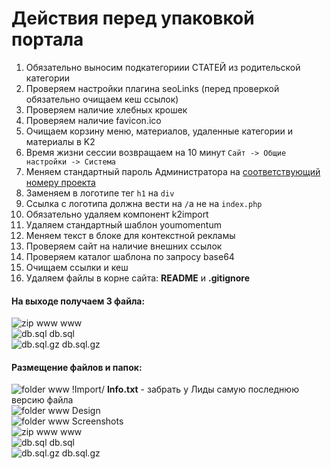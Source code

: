 Действия перед упаковкой портала
================================

1. Обязательно выносим подкатегориии СТАТЕЙ из родительской категории
2. Проверяем настройки плагина seoLinks (перед проверкой обязательно очищаем кеш ссылок)
3. Проверяем наличие хлебных крошек
4. Проверяем наличие favicon.ico
5. Очищаем корзину меню, материалов, удаленные категории и материалы в K2
6. Время жизни сессии возвращаем на 10 минут `Сайт -> Общие настройки -> Система`
7. Меняем стандартный пароль Администратора на [соответствующий номеру проекта](http://goo.gl/2lbfK)
8. Заменяем в логотипе тег `h1` на `div`
9. Ссылка с логотипа должна вести на `/`а не на `index.php`
10. Обязательно удаляем компонент k2import
11. Удаляем стандартный шаблон youmomentum
12. Меняем текст в блоке для контекстной рекламы
13. Проверяем сайт на наличие внешних ссылок
14. Проверяем каталог шаблона по запросу base64
15. Очищаем ссылки и кеш
16. Удаляем файлы в корне сайта: **README** и **.gitignore**

#### На выходе получаем 3 файла:
![zip www](http://p.yusukekamiyamane.com/icons/search/fugue/icons/box.png) www  
![db.sql](http://p.yusukekamiyamane.com/icons/search/fugue/icons/database-sql.png) db.sql  
![db.sql.gz](http://p.yusukekamiyamane.com/icons/search/fugue/icons/database-sql.png) db.sql.gz

#### Размещение файлов и папок:
![folder www](http://p.yusukekamiyamane.com/icons/search/fugue/icons/folder-horizontal.png) !Import/ **Info.txt** - забрать у Лиды самую последнюю версию файла  
![folder www](http://p.yusukekamiyamane.com/icons/search/fugue/icons/folder-horizontal.png) Design  
![folder www](http://p.yusukekamiyamane.com/icons/search/fugue/icons/folder-horizontal.png) Screenshots  
![zip www](http://p.yusukekamiyamane.com/icons/search/fugue/icons/box.png) www  
![db.sql](http://p.yusukekamiyamane.com/icons/search/fugue/icons/database-sql.png) db.sql  
![db.sql.gz](http://p.yusukekamiyamane.com/icons/search/fugue/icons/database-sql.png) db.sql.gz  